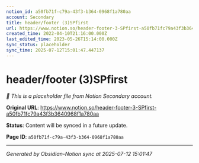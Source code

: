 ```yaml
---
notion_id: a50fb71f-c79a-43f3-b364-0968f1a780aa
account: Secondary
title: header/footer (3)SPfirst
url: https://www.notion.so/header-footer-3-SPfirst-a50fb71fc79a43f3b3640968f1a780aa
created_time: 2022-04-10T21:16:00.000Z
last_edited_time: 2023-05-26T15:14:00.000Z
sync_status: placeholder
sync_time: 2025-07-12T15:01:47.447137
---
```


# header/footer (3)SPfirst

*🔄 This is a placeholder file from Notion Secondary account.*

**Original URL**: https://www.notion.so/header-footer-3-SPfirst-a50fb71fc79a43f3b3640968f1a780aa

**Status**: Content will be synced in a future update.

**Page ID**: `a50fb71f-c79a-43f3-b364-0968f1a780aa`

---

*Generated by Obsidian-Notion sync at 2025-07-12 15:01:47*
